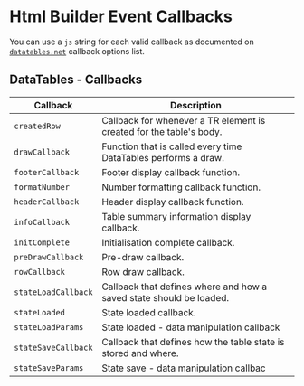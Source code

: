 # Html Builder Event Callbacks

You can use a `js` string for each valid callback as documented on [`datatables.net`](https://datatables.net/reference/option/) callback options list.

## DataTables - Callbacks
| Callback | Description |
| --- | --- |
|`createdRow` | Callback for whenever a TR element is created for the table's body. |
|`drawCallback` | Function that is called every time DataTables performs a draw. |
|`footerCallback` | Footer display callback function. |
|`formatNumber` | Number formatting callback function. |
|`headerCallback` | Header display callback function. |
|`infoCallback` | Table summary information display callback. |
|`initComplete` | Initialisation complete callback. |
|`preDrawCallback` | Pre-draw callback. |
|`rowCallback` | Row draw callback. |
|`stateLoadCallback` | Callback that defines where and how a saved state should be loaded. |
|`stateLoaded` | State loaded callback. |
|`stateLoadParams` | State loaded - data manipulation callback |
|`stateSaveCallback` | Callback that defines how the table state is stored and where. |
|`stateSaveParams` | State save - data manipulation callbac |
